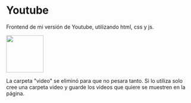 # Youtube

Frontend de mi versión de Youtube, utilizando html, css y js.

<img src="https://i.imgur.com/RdODnGa.png" style=" width:100px ; height:100px " />

La carpeta "video" se eliminó para que no pesara tanto. Si lo utiliza solo cree una carpeta video y guarde los videos que quiere se muestren en la página.

